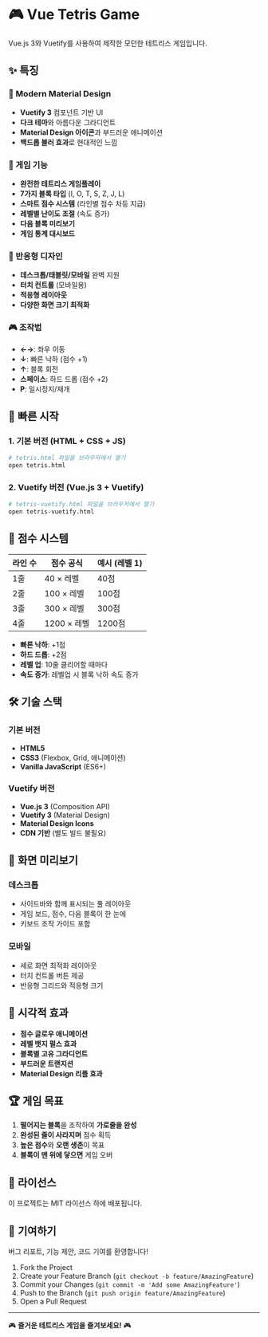 # 🎮 Vue Tetris Game

Vue.js 3와 Vuetify를 사용하여 제작한 모던한 테트리스 게임입니다.

## ✨ 특징

### 🎨 Modern Material Design
- **Vuetify 3** 컴포넌트 기반 UI
- **다크 테마**와 아름다운 그라디언트
- **Material Design 아이콘**과 부드러운 애니메이션
- **백드롭 블러 효과**로 현대적인 느낌

### 🎯 게임 기능
- **완전한 테트리스 게임플레이**
- **7가지 블록 타입** (I, O, T, S, Z, J, L)
- **스마트 점수 시스템** (라인별 점수 차등 지급)
- **레벨별 난이도 조절** (속도 증가)
- **다음 블록 미리보기**
- **게임 통계 대시보드**

### 📱 반응형 디자인
- **데스크톱/태블릿/모바일** 완벽 지원
- **터치 컨트롤** (모바일용)
- **적응형 레이아웃**
- **다양한 화면 크기 최적화**

### 🎮 조작법
- **←→**: 좌우 이동
- **↓**: 빠른 낙하 (점수 +1)
- **↑**: 블록 회전
- **스페이스**: 하드 드롭 (점수 +2)
- **P**: 일시정지/재개

## 🚀 빠른 시작

### 1. 기본 버전 (HTML + CSS + JS)
```bash
# tetris.html 파일을 브라우저에서 열기
open tetris.html
```

### 2. Vuetify 버전 (Vue.js 3 + Vuetify)
```bash
# tetris-vuetify.html 파일을 브라우저에서 열기
open tetris-vuetify.html
```

## 🎯 점수 시스템

| 라인 수 | 점수 공식 | 예시 (레벨 1) |
|---------|-----------|---------------|
| 1줄 | 40 × 레벨 | 40점 |
| 2줄 | 100 × 레벨 | 100점 |
| 3줄 | 300 × 레벨 | 300점 |
| 4줄 | 1200 × 레벨 | 1200점 |

- **빠른 낙하**: +1점
- **하드 드롭**: +2점
- **레벨 업**: 10줄 클리어할 때마다
- **속도 증가**: 레벨업 시 블록 낙하 속도 증가

## 🛠 기술 스택

### 기본 버전
- **HTML5**
- **CSS3** (Flexbox, Grid, 애니메이션)
- **Vanilla JavaScript** (ES6+)

### Vuetify 버전
- **Vue.js 3** (Composition API)
- **Vuetify 3** (Material Design)
- **Material Design Icons**
- **CDN 기반** (별도 빌드 불필요)

## 📱 화면 미리보기

### 데스크톱
- 사이드바와 함께 표시되는 풀 레이아웃
- 게임 보드, 점수, 다음 블록이 한 눈에
- 키보드 조작 가이드 포함

### 모바일
- 세로 화면 최적화 레이아웃
- 터치 컨트롤 버튼 제공
- 반응형 그리드와 적응형 크기

## 🎨 시각적 효과

- **점수 글로우 애니메이션**
- **레벨 뱃지 펄스 효과**
- **블록별 고유 그라디언트**
- **부드러운 트랜지션**
- **Material Design 리플 효과**

## 🏆 게임 목표

1. **떨어지는 블록**을 조작하여 **가로줄을 완성**
2. **완성된 줄이 사라지며** 점수 획득
3. **높은 점수**와 **오랜 생존**이 목표
4. **블록이 맨 위에 닿으면** 게임 오버

## 📄 라이선스

이 프로젝트는 MIT 라이선스 하에 배포됩니다.

## 🤝 기여하기

버그 리포트, 기능 제안, 코드 기여를 환영합니다!

1. Fork the Project
2. Create your Feature Branch (`git checkout -b feature/AmazingFeature`)
3. Commit your Changes (`git commit -m 'Add some AmazingFeature'`)
4. Push to the Branch (`git push origin feature/AmazingFeature`)
5. Open a Pull Request

---

🎮 **즐거운 테트리스 게임을 즐겨보세요!** 🎮